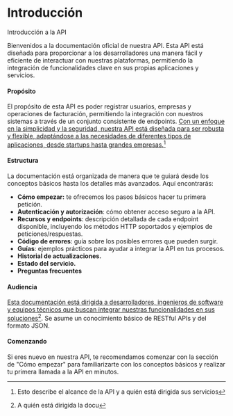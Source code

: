 # Introducción

Introducción a la API

Bienvenidos a la documentación oficial de nuestra API. Esta API está diseñada para proporcionar a los desarrolladores una manera fácil y eficiente de interactuar con nuestras plataformas, permitiendo la integración de funcionalidades clave en sus propias aplicaciones y servicios.

#### Propósito

El propósito de esta API es poder registrar usuarios, empresas y operaciones de facturación, permitiendo la integración con nuestros sistemas a través de un conjunto consistente de endpoints. [Con un enfoque en la simplicidad y la seguridad, nuestra API está diseñada para ser robusta y flexible, adaptándose a las necesidades de diferentes tipos de aplicaciones, desde startups hasta grandes empresas.](#user-content-fn-1)[^1]

#### Estructura

La documentación está organizada de manera que te guiará desde los conceptos básicos hasta los detalles más avanzados. Aquí encontrarás:

* **Cómo empezar:** te ofrecemos los pasos básicos hacer tu primera petición.
* **Autenticación y autorización**: cómo obtener acceso seguro a la API.
* **Recursos y endpoints**: descripción detallada de cada endpoint disponible, incluyendo los métodos HTTP soportados y ejemplos de peticiones/respuestas.
* **Código de errores**: guía sobre los posibles errores que pueden surgir.
* **Guías**: ejemplos prácticos para ayudar a integrar la API en tus procesos.
* **Historial de actualizaciones.**
* **Estado del servicio.**
* **Preguntas frecuentes**

#### Audiencia

[Esta documentación está dirigida a desarrolladores, ingenieros de software y equipos técnicos que buscan integrar nuestras funcionalidades en sus soluciones](#user-content-fn-2)[^2]. Se asume un conocimiento básico de RESTful APIs y del formato JSON.

#### Comenzando

Si eres nuevo en nuestra API, te recomendamos comenzar con la sección de "Cómo empezar" para familiarizarte con los conceptos básicos y realizar tu primera llamada a la API en minutos.



[^1]: Esto describe el alcance de la API y a quién está dirigida sus servicios

[^2]: A quién está dirigida la docu

